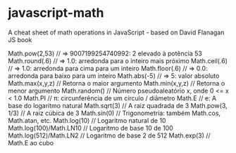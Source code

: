 # javascript-math
A cheat sheet of math operations in JavaScript - based on David Flanagan JS book

Math.pow(2,53) // => 9007199254740992: 2 elevado à potência 53
Math.round(.6) // => 1.0: arredonda para o inteiro mais próximo
Math.ceil(.6) // => 1.0: arredonda para cima para um inteiro
Math.floor(.6) // => 0.0: arredonda para baixo para um inteiro
Math.abs(-5) // => 5: valor absoluto
Math.max(x,y,z) // Retorna o maior argumento
Math.min(x,y,z) // Retorna o menor argumento
Math.random() // Número pseudoaleatório x, onde 0 <= x < 1.0
Math.PI // π: circunferência de um círculo / diâmetro
Math.E // e: A base do logaritmo natural
Math.sqrt(3) // A raiz quadrada de 3
Math.pow(3, 1/3) // A raiz cúbica de 3
Math.sin(0) // Trigonometria: também Math.cos, Math.atan, etc.
Math.log(10) // Logaritmo natural de 10
Math.log(100)/Math.LN10 // Logaritmo de base 10 de 100
Math.log(512)/Math.LN2 // Logaritmo de base 2 de 512
Math.exp(3) // Math.E ao cubo
